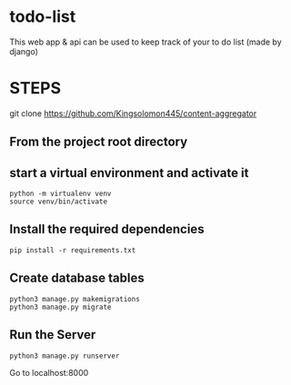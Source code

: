 # todo-list
This web app &amp; api can be used to keep track of your to do list (made by django)

# STEPS

git clone https://github.com/Kingsolomon445/content-aggregator

## From the project root directory

## **start a virtual environment and activate it**
```
python -m virtualenv venv
source venv/bin/activate
```

## **Install the required dependencies**
```
pip install -r requirements.txt
```

## **Create database tables**
```
python3 manage.py makemigrations
python3 manage.py migrate
```


## **Run the Server**
```
python3 manage.py runserver
```
Go to localhost:8000

